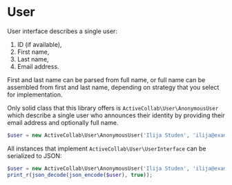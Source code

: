 # User

User interface describes a single user:

1. ID (if available),
2. First name,
3. Last name,
4. Email address.

First and last name can be parsed from full name, or full name can be assembled from first and last name, depending on
strategy that you select for implementation.

Only solid class that this library offers is `ActiveCollab\User\AnonymousUser` which describe a single user who
announces their identity by providing their email address and optionally full name.

```php
$user = new ActiveCollab\User\AnonymousUser('Ilija Studen', 'ilija@example.com');
```

All instances that implement `ActiveCollab\User\UserInterface` can be serialized to JSON:

```php
$user = new ActiveCollab\User\AnonymousUser('Ilija Studen', 'ilija@example.com');
print_r(json_decode(json_encode($user), true));
```